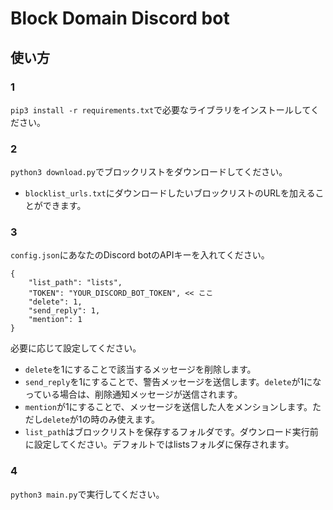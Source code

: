 # Block Domain Discord bot
## 使い方
### 1
`pip3 install -r requirements.txt`で必要なライブラリをインストールしてください。
### 2
`python3 download.py`でブロックリストをダウンロードしてください。  
- `blocklist_urls.txt`にダウンロードしたいブロックリストのURLを加えることができます。  

### 3
`config.json`にあなたのDiscord botのAPIキーを入れてください。
```
{
    "list_path": "lists",
    "TOKEN": "YOUR_DISCORD_BOT_TOKEN", << ここ
    "delete": 1,
    "send_reply": 1,
    "mention": 1
}
```
必要に応じて設定してください。
- `delete`を1にすることで該当するメッセージを削除します。
- `send_reply`を1にすることで、警告メッセージを送信します。`delete`が1になっている場合は、削除通知メッセージが送信されます。
- `mention`が1にすることで、メッセージを送信した人をメンションします。ただし`delete`が1の時のみ使えます。
- `list_path`はブロックリストを保存するフォルダです。ダウンロード実行前に設定してください。デフォルトではlistsフォルダに保存されます。
### 4
`python3 main.py`で実行してください。